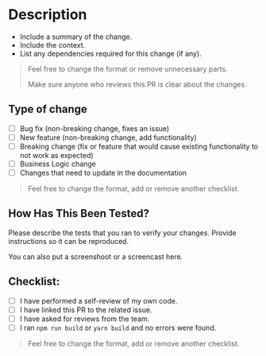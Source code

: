 # Description

- Include a summary of the change.
- Include the context.
- List any dependencies required for this change (if any).

> Feel free to change the format or remove unnecessary parts.
>
> Make sure anyone who reviews this PR is clear about the changes.

## Type of change

- [ ] Bug fix (non-breaking change, fixes an issue)
- [ ] New feature (non-breaking change, add functionality)
- [ ] Breaking change (fix or feature that would cause existing functionality to not work as expected)
- [ ] Business Logic change
- [ ] Changes that need to update in the documentation

> Feel free to change the format, add or remove another checklist.

## How Has This Been Tested?

Please describe the tests that you ran to verify your changes. Provide instructions so it can be reproduced.

You can also put a screenshoot or a screencast here.

## Checklist:

- [ ] I have performed a self-review of my own code.
- [ ] I have linked this PR to the related issue.
- [ ] I have asked for reviews from the team.
- [ ] I ran `npm run build` or `yarn build` and no errors were found.

> Feel free to change the format, add or remove another checklist.

